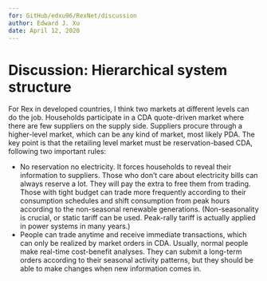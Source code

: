 ```yaml
---
for: GitHub/edxu96/RexNet/discussion
author: Edward J. Xu
date: April 12, 2020
---
```


# Discussion: Hierarchical system structure

For Rex in developed countries, I think two markets at different levels can do the job. Households participate in a CDA quote-driven market where there are few suppliers on the supply side. Suppliers procure through a higher-level market, which can be any kind of market, most likely PDA. The key point is that the retailing level market must be reservation-based CDA, following two important rules:

- No reservation no electricity. It forces households to reveal their information to suppliers. Those who don’t care about electricity bills can always reserve a lot. They will pay the extra to free them from trading. Those with tight budget can trade more frequently according to their consumption schedules and shift consumption from peak hours according to the non-seasonal renewable generations. (Non-seasonality is crucial, or static tariff can be used. Peak-rally tariff is actually applied in power systems in many years.)
- People can trade anytime and receive immediate transactions, which can only be realized by market orders in CDA. Usually, normal people make real-time cost-benefit analyses. They can submit a long-term orders according to their seasonal activity patterns, but they should be able to make changes when new information comes in.
